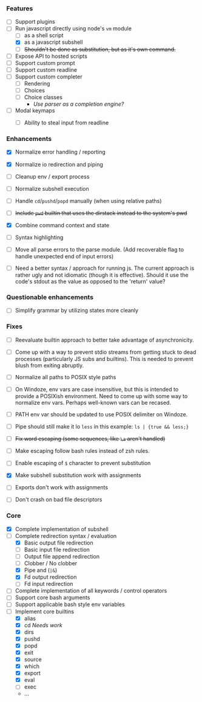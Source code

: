 ### Features

- [ ] Support plugins
- [ ] Run javascript directly using node's `vm` module
  - [ ] as a shell script
  - [x] as a javascript subshell
  - [ ] ~~Shouldn't be done as substitution, but as it's own command.~~
- [ ] Expose API to hosted scripts
- [ ] Support custom prompt
- [ ] Support custom readline
- [ ] Support custom completer
  - [ ] Rendering
  - [ ] Choices
  - [ ] Choice classes
    - _Use parser as a completion engine?_
- [ ] Modal keymaps
  - [ ] Ability to steal input from readline


### Enhancements

- [x] Normalize error handling / reporting
- [x] Normalize io redirection and piping
- [ ] Cleanup env / export process
- [ ] Normalize subshell execution
- [ ] Handle `cd`/`pushd`/`popd` manually (when using relative paths)
- [ ] ~~Include `pwd` builtin that uses the dirstack instead to the system's pwd~~
- [x] Combine command context and state
- [ ] Syntax highlighting
- [ ] Move all parse errors to the parse module. (Add recoverable flag to handle
  unexpected end of input errors)
- [ ] Need a better syntax / approach for running js. The current approach is
  rather ugly and not idiomatic (though it is effective). Should it use the
  code's stdout as the value as opposed to the 'return' value?


### Questionable enhancements

- [ ] Simplify grammar by utilizing states more cleanly


### Fixes

- [ ] Reevaluate builtin approach to better take advantage of asynchronicity.
- [ ] Come up with a way to prevent stdio streams from getting stuck to dead
  processes (particularly JS subs and builtins). This is needed to prevent blush
  from exiting abruptly.
- [ ] Normalize all paths to POSIX style paths
- [ ] On Windoze, env vars are case insensitive, but this is intended to provide
  a POSIXish environment. Need to come up with some way to normalize env vars.
  Perhaps well-known vars can be recased.
- [ ] PATH env var should be updated to use POSIX delimiter on Windoze.
- [ ] Pipe should still make it lo `less` in this example: `ls | {true && less;}`
- [ ] ~~Fix word escaping (some sequences, like `\a` aren't handled)~~
- [ ] Make escaping follow bash rules instead of zsh rules.
- [ ] Enable escaping of `$` character to prevent substitution
- [x] Make subshell substitution work with assignments
- [ ] Exports don't work with assignments
- [ ] Don't crash on bad file descriptors


### Core

- [x] Complete implementation of subshell
- [ ] Complete redirection syntax / evaluation
  - [x] Basic output file redirection
  - [ ] Basic input file redirection
  - [ ] Output file append redirection
  - [ ] Clobber / No clobber
  - [x] Pipe and (`|&`)
  - [x] Fd output redirection
  - [ ] Fd input redirection
- [ ] Complete implementation of all keywords / control operators
- [ ] Support core bash arguments
- [ ] Support applicable bash style env variables
- [ ] Implement core builtins
  - [x] alias
  - [x] cd _Needs work_
  - [x] dirs
  - [x] pushd
  - [x] popd
  - [x] exit
  - [x] source
  - [x] which
  - [x] export
  - [x] eval
  - [ ] exec
  - ...

